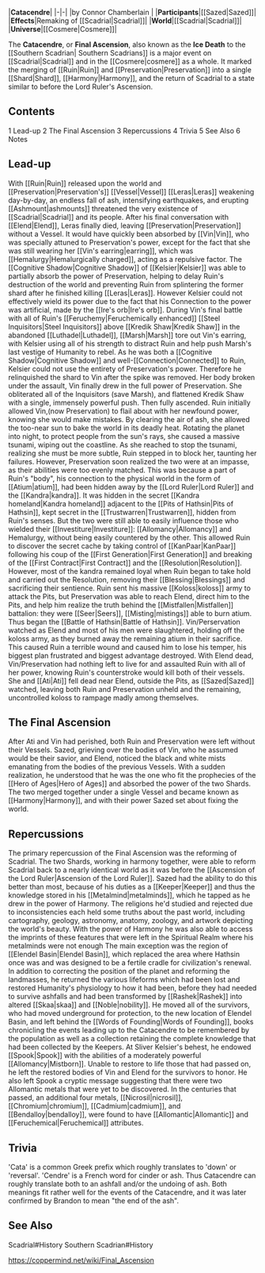 |**Catacendre**|
|-|-|
|by  Connor Chamberlain |
|**Participants**|[[Sazed\|Sazed]]|
|**Effects**|Remaking of [[Scadrial\|Scadrial]]|
|**World**|[[Scadrial\|Scadrial]]|
|**Universe**|[[Cosmere\|Cosmere]]|

The **Catacendre**, or **Final Ascension**, also known as the **Ice Death** to the [[Southern Scadrian\| Southern Scadrians]] is a major event on [[Scadrial\|Scadrial]] and in the [[Cosmere\|cosmere]] as a whole. It marked the merging of [[Ruin\|Ruin]] and [[Preservation\|Preservation]] into a single [[Shard\|Shard]], [[Harmony\|Harmony]], and the return of Scadrial to a state similar to before the Lord Ruler's Ascension.

## Contents

1 Lead-up
2 The Final Ascension
3 Repercussions
4 Trivia
5 See Also
6 Notes


## Lead-up
With [[Ruin\|Ruin]] released upon the world and [[Preservation\|Preservation's]] [[Vessel\|Vessel]] [[Leras\|Leras]] weakening day-by-day, an endless fall of ash, intensifying earthquakes, and erupting [[Ashmount\|ashmounts]] threatened the very existence of [[Scadrial\|Scadrial]] and its people.
After his final conversation with [[Elend\|Elend]], Leras finally died, leaving [[Preservation\|Preservation]] without a Vessel. It would have quickly been absorbed by [[Vin\|Vin]], who was specially attuned to Preservation's power, except for the fact that she was still wearing her [[Vin's earring\|earring]], which was [[Hemalurgy\|Hemalurgically charged]], acting as a repulsive factor. The [[Cognitive Shadow\|Cognitive Shadow]] of [[Kelsier\|Kelsier]] was able to partially absorb the power of Preservation, helping to delay Ruin's destruction of the world and preventing Ruin from splintering the former shard after he finished killing [[Leras\|Leras]]. However Kelsier could not effectively wield its power due to the fact that his Connection to the power was artificial, made by the [[Ire's orb\|Ire's orb]].
During Vin's final battle with all of Ruin's [[Feruchemy\|Feruchemically enhanced]] [[Steel Inquisitors\|Steel Inquisitors]] above [[Kredik Shaw\|Kredik Shaw]] in the abandoned [[Luthadel\|Luthadel]], [[Marsh\|Marsh]] tore out Vin's earring, with Kelsier using all of his strength to distract Ruin and help push Marsh's last vestige of Humanity to rebel. As he was both a [[Cognitive Shadow\|Cognitive Shadow]] and well-[[Connection\|Connected]] to Ruin, Kelsier could not use the entirety of Preservation's power. Therefore he relinquished the shard to Vin after the spike was removed. Her body broken under the assault, Vin finally drew in the full power of Preservation. She obliterated all of the Inquisitors (save Marsh), and flattened Kredik Shaw with a single, immensely powerful push. Then fully ascended.
Ruin initially allowed Vin,(now Preservation) to flail about with her newfound power, knowing she would make mistakes. By clearing the air of ash, she allowed the too-near sun to bake the world in its deadly heat. Rotating the planet into night, to protect people from the sun's rays, she caused a massive tsunami, wiping out the coastline. As she reached to stop the tsunami, realizing she must be more subtle, Ruin stepped in to block her, taunting her failures. However, Preservation soon realized the two were at an impasse, as their abilities were too evenly matched. This was because a part of Ruin's "body", his connection to the physical world in the form of [[Atium\|atium]], had been hidden away by the [[Lord Ruler\|Lord Ruler]] and the [[Kandra\|kandra]]. It was hidden in the secret [[Kandra homeland\|Kandra homeland]] adjacent to the [[Pits of Hathsin\|Pits of Hathsin]], kept secret in the [[Trustwarren\|Trustwarren]], hidden from Ruin's senses. But the two were still able to easily influence those who wielded their [[Investiture\|Investiture]]: [[Allomancy\|Allomancy]] and Hemalurgy, without being easily countered by the other. This allowed Ruin to discover the secret cache by taking control of [[KanPaar\|KanPaar]] following his coup of the [[First Generation\|First Generation]] and breaking of the [[First Contract\|First Contract]] and the [[Resolution\|Resolution]]. However, most of the kandra remained loyal when Ruin began to take hold and carried out the Resolution, removing their [[Blessing\|Blessings]] and sacrificing their sentience.
Ruin sent his massive [[Koloss\|koloss]] army to attack the Pits, but Preservation was able to reach Elend, direct him to the Pits, and help him realize the truth behind the [[Mistfallen\|Mistfallen]] battalion: they were [[Seer\|Seers]], [[Misting\|mistings]] able to burn atium. Thus began the [[Battle of Hathsin\|Battle of Hathsin]]. Vin/Perservation watched as Elend and most of his men were slaughtered, holding off the koloss army, as they burned away the remaining atium in their sacrifice. This caused Ruin a terrible wound and caused him to lose his temper, his biggest plan frustrated and biggest advantage destroyed. With Elend dead, Vin/Preservation had nothing left to live for and assaulted Ruin with all of her power, knowing Ruin's counterstroke would kill both of their vessels. She and [[Ati\|Ati]] fell dead near Elend, outside the Pits, as [[Sazed\|Sazed]] watched, leaving both Ruin and Preservation unheld and the remaining, uncontrolled koloss to rampage madly among themselves.

## The Final Ascension
After Ati and Vin had perished, both Ruin and Preservation were left without their Vessels. Sazed, grieving over the bodies of Vin, who he assumed would be their savior, and Elend, noticed the black and white mists emanating from the bodies of the previous Vessels. With a sudden realization, he understood that he was the one who fit the prophecies of the [[Hero of Ages\|Hero of Ages]] and absorbed the power of the two Shards. The two merged together under a single Vessel and became known as [[Harmony\|Harmony]], and with their power Sazed set about fixing the world.

## Repercussions
The primary repercussion of the Final Ascension was the reforming of Scadrial. The two Shards, working in harmony together, were able to reform Scadrial back to a nearly identical world as it was before the [[Ascension of the Lord Ruler\|Ascension of the Lord Ruler]]. Sazed had the ability to do this better than most, because of his duties as a [[Keeper\|Keeper]] and thus the knowledge stored in his [[Metalmind\|metalminds]], which he tapped as he drew in the power of Harmony. The religions he'd studied and rejected due to inconsistencies each held some truths about the past world, including cartography, geology, astronomy, anatomy, zoology, and artwork depicting the world's beauty. With the power of Harmony he was also able to access the imprints of these features that were left in the Spiritual Realm where his metalminds were not enough  The main exception was the region of [[Elendel Basin\|Elendel Basin]], which replaced the area where Hathsin once was and was designed to be a fertile cradle for civilization's renewal.
In addition to correcting the position of the planet and reforming the landmasses, he returned the various lifeforms which had been lost and restored Humanity's physiology to how it had been, before they had needed to survive ashfalls and had been transformed by [[Rashek\|Rashek]] into altered [[Skaa\|skaa]] and [[Noble\|nobility]]. He moved all of the survivors, who had moved underground for protection, to the new location of Elendel Basin, and left behind the [[Words of Founding\|Words of Founding]], books chronicling the events leading up to the Catacendre to be remembered by the population as well as a collection retaining the complete knowledge that had been collected by the Keepers.
At Sliver Kelsier's behest, he endowed [[Spook\|Spook]] with the abilities of a moderately powerful [[Allomancy\|Mistborn]]. Unable to restore to life those that had passed on, he left the restored bodies of Vin and Elend for the survivors to honor. He also left Spook a cryptic message suggesting that there were two Allomantic metals that were yet to be discovered. In the centuries that passed, an additional four metals, [[Nicrosil\|nicrosil]], [[Chromium\|chromium]], [[Cadmium\|cadmium]], and [[Bendalloy\|bendalloy]], were found to have [[Allomantic\|Allomantic]] and [[Feruchemical\|Feruchemical]] attributes.

## Trivia
'Cata' is a common Greek prefix which roughly translates to 'down' or 'reversal'. 'Cendre' is a French word for cinder or ash. Thus Catacendre can roughly translate both to an ashfall and/or the undoing of ash. Both meanings fit rather well for the events of the Catacendre, and it was later confirmed by Brandon to mean "the end of the ash".

## See Also
Scadrial#History
Southern Scadrian#History


https://coppermind.net/wiki/Final_Ascension